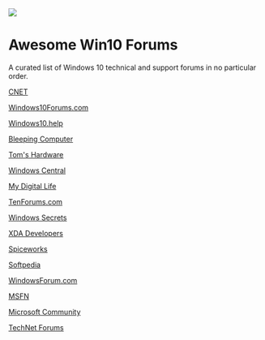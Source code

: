 <img src="https://raw.githubusercontent.com/m8urnett/Awesome-Win10-Forums/master/Win_10_Logo.png">

# Awesome Win10 Forums
A curated list of Windows 10 technical and support forums in no particular order. 

[CNET](https://www.cnet.com/forums/windows-10/)

[Windows10Forums.com](https://www.windows10forums.com/)

[Windows10.help](https://windows10.help/)

[Bleeping Computer](https://www.bleepingcomputer.com/forums/f/229/windows-10-support/)

[Tom's Hardware](http://www.tomshardware.com/forum/forum-129.html)

[Windows Central](https://forums.windowscentral.com/windows-10/)

[My Digital Life](https://forums.mydigitallife.net/forums/windows-10.54/)

[TenForums.com](https://www.tenforums.com/)

[Windows Secrets](https://windowssecrets.com/forums/forumdisplay.php/68-Windows-10-Forum)

[XDA Developers](https://forum.xda-developers.com/windows-10)

[Spiceworks](https://community.spiceworks.com/windows/windows-10)

[Softpedia](https://forum.softpedia.com/forum/759-windows-10/)

[WindowsForum.com](https://windowsforum.com/#windows-10-forums.290)

[MSFN](http://www.msfn.org/board/forum/179-windows-10/)

[Microsoft Community](https://answers.microsoft.com/en-us/windows/forum/windows_10?sort=lastreplydate&dir=desc&tab=Discussions&status=all&mod=&modAge=&advFil=&postedAfter=&postedBefore=&threadType=all&tm=1511208658153)

[TechNet Forums](https://social.technet.microsoft.com/Forums/en-US/home?category=Windows10ITPro&filter=alltypes&sort=lastpostdesc)
